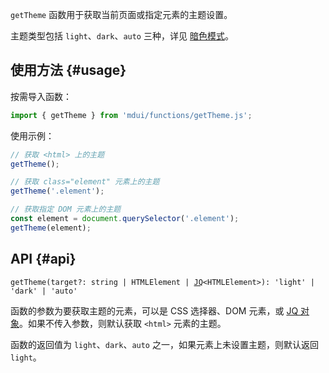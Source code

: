 `getTheme` 函数用于获取当前页面或指定元素的主题设置。

主题类型包括 `light`、`dark`、`auto` 三种，详见 [暗色模式](/zh-cn/docs/2/styles/dark-mode)。

## 使用方法 {#usage}

按需导入函数：

```js
import { getTheme } from 'mdui/functions/getTheme.js';
```

使用示例：

```js
// 获取 <html> 上的主题
getTheme();

// 获取 class="element" 元素上的主题
getTheme('.element');

// 获取指定 DOM 元素上的主题
const element = document.querySelector('.element');
getTheme(element);
```

## API {#api}

<pre><code class="nohighlight">getTheme(target?: string | HTMLElement | <a href="/zh-cn/docs/2/functions/jq">JQ</a>&lt;HTMLElement&gt;): 'light' | 'dark' | 'auto'</code></pre>

函数的参数为要获取主题的元素，可以是 CSS 选择器、DOM 元素，或 [JQ 对象](/zh-cn/docs/2/functions/jq)。如果不传入参数，则默认获取 `<html>` 元素的主题。

函数的返回值为 `light`、`dark`、`auto` 之一，如果元素上未设置主题，则默认返回 `light`。
